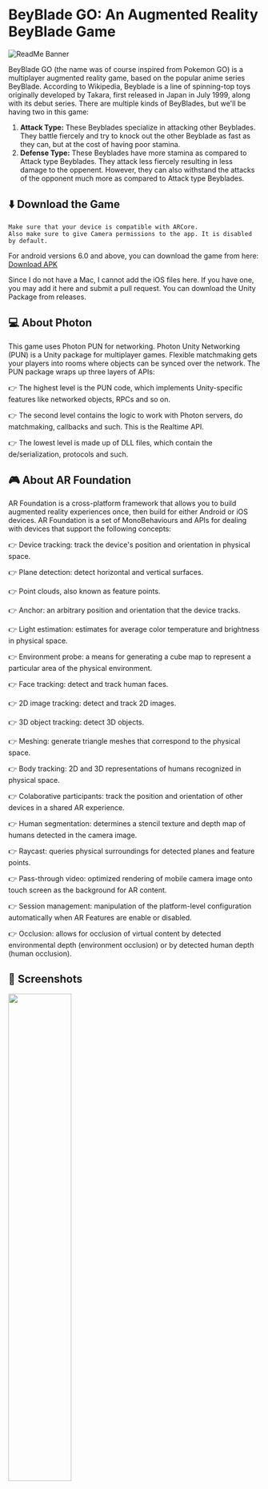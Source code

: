 # BeyBlade GO: An Augmented Reality BeyBlade Game

![ReadMe Banner](https://user-images.githubusercontent.com/97734029/191584268-1b593aff-2492-4099-8b44-00040cd469b1.png)

BeyBlade GO (the name was of course inspired from Pokemon GO) is a multiplayer augmented reality game, based on the popular anime series BeyBlade. According to Wikipedia, Beyblade is a line of spinning-top toys originally developed by Takara, first released in Japan in July 1999, along with its debut series. There are multiple kinds of BeyBlades, but we'll be having two in this game:

1. **Attack Type:** These Beyblades specialize in attacking other Beyblades. They battle fiercely and try to knock out the other Beyblade as fast as they can, but at the cost of having poor stamina. 
2. **Defense Type:** These Beyblades have more stamina as compared to Attack type Beyblades. They attack less fiercely resulting in less damage to the oppenent. However, they can also withstand the attacks of the opponent much more as compared to Attack type Beyblades.

## ⬇️ Download the Game

``` 
Make sure that your device is compatible with ARCore. 
Also make sure to give Camera permissions to the app. It is disabled by default. 
```

For android versions 6.0 and above, you can download the game from here: [Download APK](https://github.com/lightlessdays/AR-BeyBlade/blob/main/Assets/build.apk?raw=true)

Since I do not have a Mac, I cannot add the iOS files here. If you have one, you may add it here and submit a pull request. You can download the Unity Package from releases.

## 💻 About Photon

This game uses Photon PUN for networking. Photon Unity Networking (PUN) is a Unity package for multiplayer games. Flexible matchmaking gets your players into rooms where objects can be synced over the network. The PUN package wraps up three layers of APIs:

👉 The highest level is the PUN code, which implements Unity-specific features like networked objects, RPCs and so on.

👉 The second level contains the logic to work with Photon servers, do matchmaking, callbacks and such. This is the Realtime API.

👉 The lowest level is made up of DLL files, which contain the de/serialization, protocols and such.

## 🎮 About AR Foundation

AR Foundation is a cross-platform framework that allows you to build augmented reality experiences once, then build for either Android or iOS devices. AR Foundation is a set of MonoBehaviours and APIs for dealing with devices that support the following concepts:

👉 Device tracking: track the device's position and orientation in physical space.

👉 Plane detection: detect horizontal and vertical surfaces.

👉 Point clouds, also known as feature points.

👉 Anchor: an arbitrary position and orientation that the device tracks.

👉 Light estimation: estimates for average color temperature and brightness in physical space.

👉 Environment probe: a means for generating a cube map to represent a particular area of the physical environment.

👉 Face tracking: detect and track human faces.

👉 2D image tracking: detect and track 2D images.

👉 3D object tracking: detect 3D objects.

👉 Meshing: generate triangle meshes that correspond to the physical space.

👉 Body tracking: 2D and 3D representations of humans recognized in physical space.

👉 Colaborative participants: track the position and orientation of other devices in a shared AR experience.

👉 Human segmentation: determines a stencil texture and depth map of humans detected in the camera image.

👉 Raycast: queries physical surroundings for detected planes and feature points.

👉 Pass-through video: optimized rendering of mobile camera image onto touch screen as the background for AR content.

👉 Session management: manipulation of the platform-level configuration automatically when AR Features are enable or disabled.

👉 Occlusion: allows for occlusion of virtual content by detected environmental depth (environment occlusion) or by detected human depth (human occlusion).

## 📱 Screenshots

<img src="https://github.com/HuckenberryApps/BeyBlade-GO/blob/main/Screenshots/1.jpg" width=50%>
<img src="https://github.com/HuckenberryApps/BeyBlade-GO/blob/main/Screenshots/2.jpg" width=50%>
<img src="https://github.com/HuckenberryApps/BeyBlade-GO/blob/main/Screenshots/3.jpg" width=50%>

